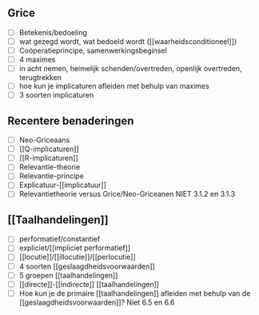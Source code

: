 ## Grice
- [ ] Betekenis/bedoeling
- [ ] wat gezegd wordt, wat bedoeld wordt ([[waarheidsconditioneel]])
- [ ] Coöperatieprincipe, samenwerkingsbeginsel
- [ ] 4 maximes
- [ ] in acht nemen, heimelijk schenden/overtreden, openlijk overtreden, terugtrekken
- [ ] hoe kun je implicaturen afleiden met behulp van maximes
- [ ] 3 soorten implicaturen

## Recentere benaderingen
- [ ] Neo-Griceaans
- [ ] [[Q-implicaturen]]
- [ ] [[R-implicaturen]]
- [ ] Relevantie-theorie
- [ ] Relevantie-principe
- [ ] Explicatuur-[[implicatuur]]
- [ ] Relevantietheorie versus Grice/Neo-Griceanen
NIET 3.1.2 en 3.1.3

## [[Taalhandelingen]]

- [ ] performatief/constantief
- [ ] expliciet/[[impliciet performatief]]
- [ ] [[locutie]]/[[illocutie]]/[[perlocutie]]
- [ ] 4 soorten [[geslaagdheidsvoorwaarden]]
- [ ] 5 groepen [[taalhandelingen]]
- [ ] [[directe]]-[[indirecte]] [[taalhandelingen]]
- [ ] Hoe kun je de primaire [[taalhandelingen]] afleiden met behulp van de [[geslaagdheidsvoorwaarden]]?
Niet 6.5 en 6.6